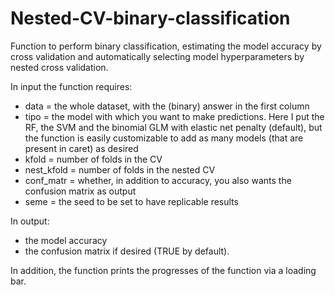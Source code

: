 # Nested-CV-binary-classification
Function to perform binary classification, estimating the model accuracy by cross validation and automatically selecting model hyperparameters by nested cross validation.

In input the function requires:
- data =  the whole dataset, with the (binary) answer in the first column
- tipo = the model with which you want to make predictions. Here I put the RF, the SVM and the binomial GLM with elastic net penalty (default), but the function is easily customizable to add as many models (that are present in caret) as desired
- kfold = number of folds in the CV
- nest_kfold = number of folds in the nested CV
- conf_matr = whether, in addition to accuracy, you also wants the confusion matrix as output
- seme = the seed to be set to have replicable results

In output:
- the model accuracy
- the confusion matrix if desired (TRUE by default).

In addition, the function prints the progresses of the function via a loading bar.


